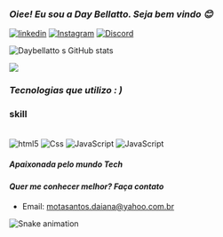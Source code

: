 <h3> <i> Oiee! Eu sou a Day Bellatto. Seja bem vindo  😊</i></h3>


[![linkedin](https://img.shields.io/badge/LinkedIn-0077B5?style=for-the-badge&logo=linkedin&logoColor=white)](https://www.linkedin.com/in/daiana-bellatto-64356484/)  [![Instagram](https://img.shields.io/badge/Instagram-E4405F?style=for-the-badge&logo=instagram&logoColor=white)](https://www.instagram.com/day.bellatto/)
[![Discord](https://img.shields.io/badge/Discord-7289DA?style=for-the-badge&logo=discord&logoColor=white)](https://discord.com/channels/@me)

![Daybellatto s GitHub stats](https://github-readme-stats.vercel.app/api?username=DayBellatto&show_icons=true&theme=gruvbox)

<img src="https://github-readme-stats.vercel.app/api/top-langs/?username=DayBellatto&langs_count=16&theme=great-gatsby"/>

<h3> <i> Tecnologias que utilizo : ) </i> </h3>
<h3> skill </i> </h3>

<div style ="display: inline_block"><br/>

<img align="center" alt="html5" src="https://img.shields.io/badge/HTML-239120?style=for-the-badge&logo=html5&logoColor=white"/>

<img align="center" alt="Css" src="https://img.shields.io/badge/CSS-239120?&style=for-the-badge&logo=css3&logoColor=white"/>

<img align="center" alt="JavaScript" src="https://img.shields.io/badge/JavaScript-F7DF1E?style=for-the-badge&logo=javascript&logoColor=black"/>

<img align="center" alt="JavaScript" src= "https://img.shields.io/badge/MySQL-00000F?style=for-the-badge&logo=mysql&logoColor=white"/>


</div>

<h5> <i> <b> Apaixonada pelo mundo Tech </b></i></h5>
<h4> <i> <b>Quer me conhecer melhor? Faça contato </b></i></h5>

- Email: motasantos.daiana@yahoo.com.br<br/>


 <p align="center"> 

  ![Snake animation](https://github.com/DayBellatto/DayBellatto/blob/output/github-contribution-grid-snake.svg)
 </p>

 

